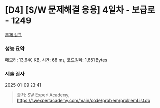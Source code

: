 # [D4] [S/W 문제해결 응용] 4일차 - 보급로 - 1249 

[문제 링크](https://swexpertacademy.com/main/code/problem/problemDetail.do?contestProbId=AV15QRX6APsCFAYD) 

### 성능 요약

메모리: 13,640 KB, 시간: 68 ms, 코드길이: 1,651 Bytes

### 제출 일자

2025-01-09 23:41



> 출처: SW Expert Academy, https://swexpertacademy.com/main/code/problem/problemList.do